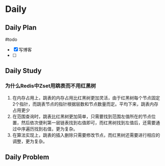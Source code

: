 # Daily
## Daily Plan
#todo
- [x] 写博客
- [ ] 
## Daily Study
### 为什么Redis中Zset用跳表而不用红黑树
1. 在内存占用上，跳表的内存占用比红黑树更加灵活，由于红黑树每个节点固定2个指针，而跳表节点的指针根据层数和节点数量而定。平均下来，跳表内存占用更少
2. 在范围查询时，跳表比红黑树更加简单，只需要找到范围左值所在的节点位置，然后依次便利第一层链表找到右值即可，而红黑树找到左值后，还需要通过中序遍历找到右值，更为复杂。
3. 在算法实现上，跳表的插入删除只需要修改节点，而红黑树还需要进行相应的调整，更为复杂。
## Daily Problem